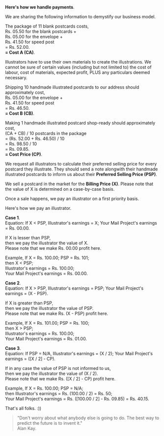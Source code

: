 **Here's how we handle payments**.

We are sharing the following information to demystify our business model.

The package of 11 blank postcards costs,  
Rs. 05.50 for the blank postcards +  
Rs. 05.00 for the envelope +  
Rs. 41.50 for speed post  
= Rs. 52.00.  
**= Cost A (CA)**.

Illustrators have to use their own materials to create the illustrations. We cannot be sure of certain values (including but not limited to) the cost of labour, cost of materials, expected profit, PLUS any particulars deemed necessary.

Shipping 10 handmade illustrated postcards to our address should approximately cost,  
Rs. 05.00 for the envelope +  
Rs. 41.50 for speed post  
= Rs. 46.50.  
**= Cost B (CB)**.

Making 1 handmade illustrated postcard shop-ready should approximately cost,  
(CA + CB) / 10 postcards in the package  
= (Rs. 52.00 + Rs. 46.50) / 10  
= Rs. 98.50 / 10  
= Rs. 09.85.  
**= Cost Price (CP)**.

We request all illustrators to calculate their preferred selling price for every postcard they illustrate. They should send a note alongwith their handmade illustrated postcards to inform us about their **Preferred Selling Price (PSP)**.

We sell a postcard in the market for the **Billing Price (X)**. Please note that the value of X is determined on a case-by-case basis.

Once a sale happens, we pay an illustrator on a first priority basis.

Here's how we pay an illustrator.

**Case 1**.  
Equation: If X < PSP, Illustrator's earnings = X; Your Mail Project's earnings = Rs. 00.00.

If X is lesser than PSP,  
then we pay the illustrator the value of X.  
Please note that we make Rs. 00.00 profit here.

Example, If X = Rs. 100.00; PSP = Rs. 101;  
then X < PSP;  
Illustrator's earnings = Rs. 100.00;  
Your Mail Project's earnings = Rs. 00.00.

**Case 2**.  
Equation: If X > PSP, Illustrator's earnings = PSP; Your Mail Project's earnings = (X - PSP).

If X is greater than PSP,  
then we pay the illustrator the value of PSP.  
Please note that we make Rs. (X - PSP) profit here.

Example, If X = Rs. 101.00; PSP = Rs. 100;  
then X > PSP;  
Illustrator's earnings = Rs. 100.00;  
Your Mail Project's earnings = Rs. 01.00.

**Case 3**.  
Equation: If PSP = N/A, Illustrator's earnings = (X / 2); Your Mail Project's earnings = ([X / 2] - CP).

If in any case the value of PSP is not informed to us,  
then we pay the illustrator the value of (X / 2).  
Please note that we make Rs. ([X / 2] - CP) profit here.

Example, If X = Rs. 100.00; PSP = N/A;  
then Illustrator's earnings = Rs. (100.00 / 2) = Rs. 50;  
Your Mail Project's earnings = Rs. ([100.00 / 2] - Rs. 09.85) = Rs. 40.15.

That's all folks. :))

> "Don't worry about what anybody else is going to do. The best way to predict the future is to invent it."  
> Alan Kay.
